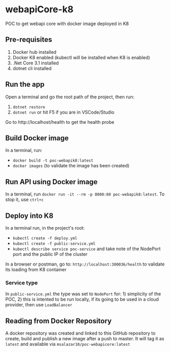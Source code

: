 # webapiCore-k8
POC to get webapi core with docker image deployed in K8

## Pre-requisites

1. Docker hub installed
2. Docker K8 enabled (kubectl will be installed when K8 is enabled)
3. .Net Core 3.1 installed
4. dotnet cli installed

## Run the app
Open a terminal and go the root path of the project, then run:

1. `dotnet restore`
2. `dotnet run` or hit F5 if you are in VSCode/Studio

Go to http://localhost/health to get the health probe

## Build Docker image
In a terminal, run:

* `docker build -t poc-webapik8:latest`
* `docker images` (to validate the image has been created)

## Run API using Docker image
In a terminal, run `docker run -it --rm -p 8080:80 poc-webapik8:latest`. To stop it, use `ctrl+c`

## Deploy into K8
In a terminal run, in the project's root:

* `kubectl create -f deploy.yml`
* `kubectl create -f public-service.yml`
* `kubectl describe service poc-service` and take note of the NodePort port and the public IP of the cluster

In a browser or postman, go to: `http://localhost:300036/health` to validate its loading from K8 container

### Service type
In `public-service.yml` the type was set to `NodePort` for: 1) simplicity of the POC, 2) this is intented to be run locally, if its going to be used in a cloud provider, then use `LoadBalancer`


## Reading from Docker Repository
A docker repository was created and linked to this GitHub repository to create, build and publish a new image after a push to master. It will tag it as `latest` and available via `msalazar10/poc-webapicore:latest`
